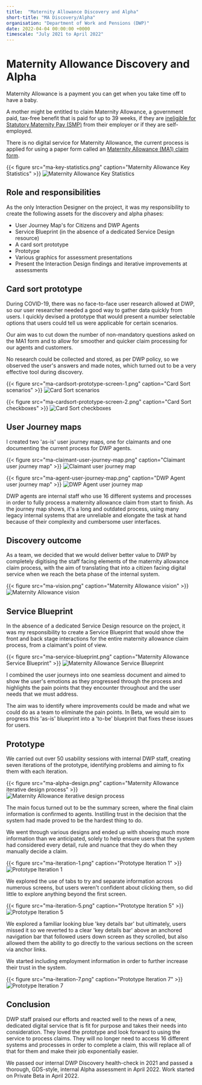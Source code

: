 ```yaml
---
title:  "Maternity Allowance Discovery and Alpha"
short-title: "MA Discovery/Alpha"
organisation: "Department of Work and Pensions (DWP)"
date: 2022-04-04 00:00:00 +0000
timescale: "July 2021 to April 2022"
---
```


# Maternity Allowance Discovery and Alpha

Maternity Allowance is a payment you can get when you take time off to have a baby.

A mother might be entitled to claim Maternity Allowance, a government paid, tax-free benefit that is paid for up to 39 weeks, if they are [ineligible for Statutory Maternity Pay (SMP)](https://www.gov.uk/maternity-pay-leave/eligibility) from their employer or if they are self-employed.

There is no digital service for Maternity Allowance, the current process is applied for using a paper form called an [Maternity Allowance (MA1) claim form](https://www.gov.uk/maternity-allowance/how-to-claim).

{{< figure src="ma-key-statistics.png" caption="Maternity Allowance Key Statistics" >}}
![Maternity Allowance Key Statistics](ma-key-statistics.png "Maternity Allowance Key Statistics")

## Role and responsibilities

As the only Interaction Designer on the project, it was my responsibility to create the following assets for the discovery and alpha phases:

- User Journey Map's for Citizens and DWP Agents
- Service Blueprint (in the absence of a dedicated Service Design resource)
- A card sort prototype
- Prototype
- Various graphics for assessment presentations
- Present the Interaction Design findings and iterative improvements at assessments

## Card sort prototype

During COVID-19, there was no face-to-face user research allowed at DWP, so our user researcher needed a good way to gather data quickly from users. I quickly devised a prototype that would present a number selectable options that users could tell us were applicable for certain scenarios.

Our aim was to cut down the number of non-mandatory questions asked on the MA1 form and to allow for smoother and quicker claim processing for our agents and customers.

No research could be collected and stored, as per DWP policy, so we observed the user's answers and made notes, which turned out to be a very effective tool during discovery.

{{< figure src="ma-cardsort-prototype-screen-1.png" caption="Card Sort scenarios" >}}
![Card Sort scenarios](ma-cardsort-prototype-screen-1.png "Card Sort scenarios")

{{< figure src="ma-cardsort-prototype-screen-2.png" caption="Card Sort checkboxes" >}}
![Card Sort checkboxes](ma-cardsort-prototype-screen-2.png "Card Sort checkboxes")

## User Journey maps

I created two 'as-is' user journey maps, one for claimants and one documenting the current process for DWP agents.

{{< figure src="ma-claimant-user-journey-map.png" caption="Claimant user journey map" >}}
![Claimant user journey map](ma-claimant-user-journey-map.png "Claimant user journey map")

{{< figure src="ma-agent-user-journey-map.png" caption="DWP Agent user journey map" >}}
![DWP Agent user journey map](ma-agent-user-journey-map.png "DWP Agent user journey map")

DWP agents are internal staff who use 16 different systems and processes in order to fully process a maternity allowance claim from start to finish. As the journey map shows, it's a long and outdated process, using many legacy internal systems that are unreliable and elongate the task at hand because of their complexity and cumbersome user interfaces.

## Discovery outcome

As a team, we decided that we would deliver better value to DWP by completely digitising the staff facing elements of the maternity allowance claim process, with the aim of translating that into a citizen facing digital service when we reach the beta phase of the internal system.

{{< figure src="ma-vision.png" caption="Maternity Allowance vision" >}}
![Maternity Allowance vision](ma-vision.png "Maternity Allowance vision")

## Service Blueprint

In the absence of a dedicated Service Design resource on the project, it was my responsibility to create a Service Blueprint that would show the front and back stage interactions for the entire maternity allowance claim process, from a claimant's point of view.

{{< figure src="ma-service-blueprint.png" caption="Maternity Allowance Service Blueprint" >}}
![Maternity Allowance Service Blueprint](ma-service-blueprint.png "Maternity Allowance Service Blueprint")

I combined the user journeys into one seamless document and aimed to show the user's emotions as they progressed through the process and highlights the pain points that they encounter throughout and the user needs that we must address.

The aim was to identify where improvements could be made and what we could do as a team to eliminate the pain points. In Beta, we would aim to progress this 'as-is' blueprint into a 'to-be' blueprint that fixes these issues for users.

## Prototype

We carried out over 50 usability sessions with internal DWP staff, creating seven iterations of the prototype, identifying problems and aiming to fix them with each iteration.

{{< figure src="ma-alpha-design.png" caption="Maternity Allowance iterative design process" >}}
![Maternity Allowance iterative design process](ma-alpha-design.png "Maternity Allowance iterative design process")

The main focus turned out to be the summary screen, where the final claim information is confirmed to agents. Instilling trust in the decision that the system had made proved to be the hardest thing to do.

We went through various designs and ended up with showing much more information than we anticipated, solely to help ensure users that the system had considered every detail, rule and nuance that they do when they manually decide a claim.

{{< figure src="ma-iteration-1.png" caption="Prototype Iteration 1" >}}
![Prototype Iteration 1](ma-iteration-1.png "Prototype Iteration 1")

We explored the use of tabs to try and separate information across numerous screens, but users weren't confident about clicking them, so did little to explore anything beyond the first screen.

{{< figure src="ma-iteration-5.png" caption="Prototype Iteration 5" >}}
![Prototype Iteration 5](ma-iteration-5.png "Prototype Iteration 5")

We explored a familiar looking blue 'key details bar' but ultimately, users missed it so we reverted to a clear 'key details bar' above an anchored navigation bar that followed users down screen as they scrolled, but also allowed them the ability to go directly to the various sections on the screen via anchor links.

We started including employment information in order to further increase their trust in the system.

{{< figure src="ma-iteration-7.png" caption="Prototype Iteration 7" >}}
![Prototype Iteration 7](ma-iteration-7.png "Prototype Iteration 7")

## Conclusion

DWP staff praised our efforts and reacted well to the news of a new, dedicated digital service that is fit for purpose and takes their needs into consideration. They loved the prototype and look forward to using the service to process claims. They will no longer need to access 16 different systems and processes in order to complete a claim, this will replace all of that for them and make their job exponentially easier.

We passed our internal DWP Discovery health-check in 2021 and passed a thorough, GDS-style, internal Alpha assessment in April 2022. Work started on Private Beta in April 2022.
